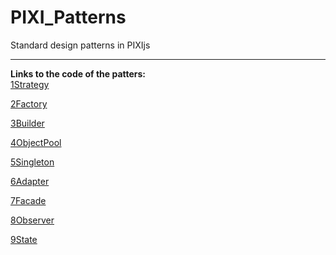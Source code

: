 # PIXI_Patterns
Standard design patterns in PIXIjs


------

**Links to the code of the patters:**<br>
[1Strategy](https://github.com/PeterSchreuder/PIXI_Patterns/blob/master/src/patterns/1Strategy/index.ts)

[2Factory](https://github.com/PeterSchreuder/PIXI_Patterns/blob/master/src/patterns/2Factory/index.ts)

[3Builder](https://github.com/PeterSchreuder/PIXI_Patterns/blob/master/src/patterns/3Builder/index.ts)

[4ObjectPool](https://github.com/PeterSchreuder/PIXI_Patterns/blob/master/src/patterns/4ObjectPool/index.ts)

[5Singleton](https://github.com/PeterSchreuder/PIXI_Patterns/blob/master/src/patterns/5Singleton/index.ts)

[6Adapter](https://github.com/PeterSchreuder/PIXI_Patterns/blob/master/src/patterns/6Adapter/index.ts)

[7Facade](https://github.com/PeterSchreuder/PIXI_Patterns/blob/master/src/patterns/7Facade/index.ts)

[8Observer](https://github.com/PeterSchreuder/PIXI_Patterns/blob/master/src/patterns/8Observer/index.ts)

[9State](https://github.com/PeterSchreuder/PIXI_Patterns/blob/master/src/patterns/9State/index.ts)
